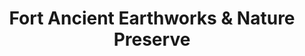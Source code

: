 ---
layout: repo
title: "Fort Ancient Earthworks & Nature Preserve"
id: 639
permalink: repos/639/
---